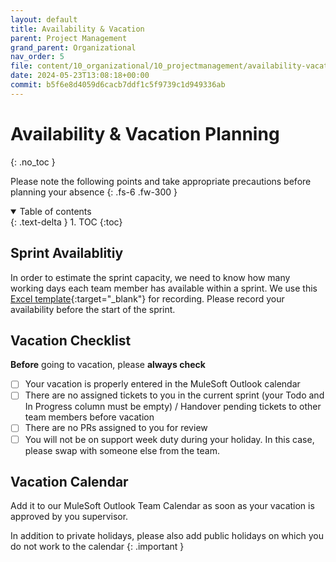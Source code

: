 ```yaml
---
layout: default
title: Availability & Vacation
parent: Project Management
grand_parent: Organizational
nav_order: 5
file: content/10_organizational/10_projectmanagement/availability-vacation-planning.md
date: 2024-05-23T13:08:18+00:00
commit: b5f6e8d4059d6cacb7ddf1c5f9739c1d949336ab
---
```

# Availability & Vacation Planning
{: .no_toc }

Please note the following points and take appropriate precautions before planning your absence
{: .fs-6 .fw-300 }

<details open markdown="block">
  <summary>
    Table of contents
  </summary>
  {: .text-delta }
1. TOC
{:toc}
</details>

## Sprint Availablitiy
In order to estimate the sprint capacity, we need to know how many working days each team member has available within a sprint. We use this [Excel template](https://bbraun.sharepoint.com/:x:/r/sites/bbraun_eis_mulesoftit/Internal%20Documents/Capacity%20Planning/Capacity.xlsx?d=w0b8590c1c9b44c7f898a57f713bca21c&csf=1&web=1&e=cMkJDC){:target="_blank"} for recording. Please record your availability before the start of the sprint.

##  Vacation Checklist

**Before** going to vacation, please **always check**

- [ ] Your vacation is properly entered in the MuleSoft Outlook calendar 
- [ ] There are no assigned tickets to you in the current sprint (your Todo and In Progress column must be empty) / Handover pending tickets to other team members before vacation
- [ ] There are no PRs assigned to you for review
- [ ] You will not be on support week duty during your holiday. In this case, please swap with someone else from the team.

## Vacation Calendar

Add it to our MuleSoft Outlook Team Calendar as soon as your vacation is approved by you supervisor.

In addition to private holidays, please also add public holidays on which you do not work to the calendar
{: .important }

